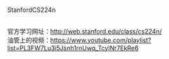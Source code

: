 # 
StanfordCS224n

##
  官方学习网址：http://web.stanford.edu/class/cs224n/  
  油管上的视频：https://www.youtube.com/playlist?list=PL3FW7Lu3i5Jsnh1rnUwq_TcylNr7EkRe6
